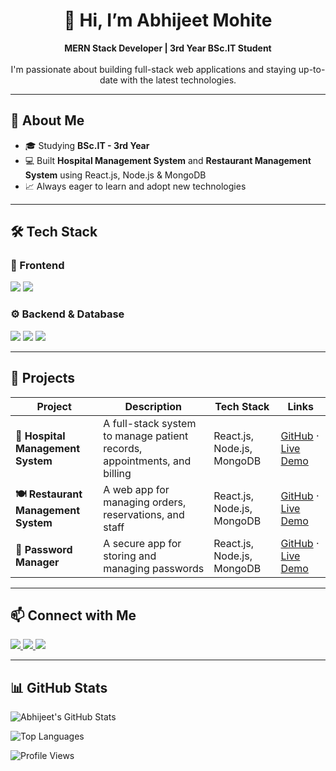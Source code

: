 <h1 align="center">👋 Hi, I’m Abhijeet Mohite</h1>

<p align="center">
  <strong>MERN Stack Developer | 3rd Year BSc.IT Student</strong><br><br>
  I'm passionate about building full-stack web applications and staying up-to-date with the latest technologies.
</p>

---

## 🚀 About Me

- 🎓 Studying **BSc.IT - 3rd Year**
- 💻 Built **Hospital Management System** and **Restaurant Management System** using React.js, Node.js & MongoDB
- 📈 Always eager to learn and adopt new technologies

---

## 🛠 Tech Stack

### 🚀 Frontend  
<p>
  <img src="https://img.shields.io/badge/React-20232A?style=for-the-badge&logo=react&logoColor=61DAFB" />
  <img src="https://img.shields.io/badge/TailwindCSS-06B6D4?style=for-the-badge&logo=tailwindcss&logoColor=white" />
</p>

### ⚙️ Backend & Database  
<p>
  <img src="https://img.shields.io/badge/Node.js-339933?style=for-the-badge&logo=nodedotjs&logoColor=white" />
  <img src="https://img.shields.io/badge/Express.js-000000?style=for-the-badge&logo=express&logoColor=white" />
  <img src="https://img.shields.io/badge/MongoDB-4EA94B?style=for-the-badge&logo=mongodb&logoColor=white" />
</p>

---

## 🚀 Projects
| Project                              | Description                                                              | Tech Stack                 | Links                                                                                                          |
| ------------------------------------ | ------------------------------------------------------------------------ | -------------------------- | -------------------------------------------------------------------------------------------------------------- |
| **🏥 Hospital Management System**    | A full-stack system to manage patient records, appointments, and billing | React.js, Node.js, MongoDB | [GitHub](https://github.com/abhiii4518/hospital-management-system) · [Live Demo](https://your-demo-link.com)   |
| **🍽️ Restaurant Management System** | A web app for managing orders, reservations, and staff                   | React.js, Node.js, MongoDB | [GitHub](https://github.com/abhiii4518/restaurant-management-system) · [Live Demo](https://your-demo-link.com) |
| **🔐 Password Manager**              | A secure app for storing and managing passwords                          | React.js, Node.js, MongoDB | [GitHub](https://github.com/abhiii4518/password-manager) · [Live Demo](https://your-demo-link.com)             |


---

## 📫 Connect with Me

<p align="left">
  <a href="https://www.linkedin.com/in/abhijeet-mohite-28ba34256" target="_blank">
    <img src="https://img.shields.io/badge/LinkedIn-blue?style=for-the-badge&logo=linkedin&logoColor=white" />
  </a>
  <a href="https://www.instagram.com/_abhiiiiiii_45_" target="_blank">
    <img src="https://img.shields.io/badge/Instagram-E4405F?style=for-the-badge&logo=instagram&logoColor=white" />
  </a>
  <a href="mailto:mohiteabhijeet180@gmail.com" target="_blank">
    <img src="https://img.shields.io/badge/Email-339933?style=for-the-badge&logo=email&logoColor=white" />
  </a>
</p>

---

## 📊 GitHub Stats

<p align="left">
  <img src="https://github-readme-stats.vercel.app/api?username=abhiii4518&show_icons=true&theme=tokyonight" alt="Abhijeet's GitHub Stats" />
</p>

<p align="left">
  <img src="https://github-readme-stats.vercel.app/api/top-langs/?username=abhiii4518&layout=compact&theme=tokyonight" alt="Top Languages" />
</p>

<p align="left">
  <img src="https://komarev.com/ghpvc/?username=abhiii4518&label=Profile%20views&color=0e75b6&style=flat" alt="Profile Views" />
</p>



<!---
Abhiii4518/Abhiii4518 is a ✨ special ✨ repository because its `README.md` (this file) appears on your GitHub profile.
You can click the Preview link to take a look at your changes.
--->
